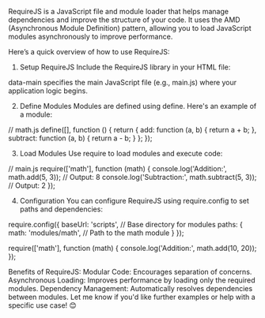 RequireJS is a JavaScript file and module loader that helps manage dependencies and improve the structure of your code. It uses the AMD (Asynchronous Module Definition) pattern, allowing you to load JavaScript modules asynchronously to improve performance.

Here’s a quick overview of how to use RequireJS:

1. Setup RequireJS
Include the RequireJS library in your HTML file:


<script data-main="scripts/main" src="https://cdnjs.cloudflare.com/ajax/libs/require.js/2.3.6/require.min.js"></script>
data-main specifies the main JavaScript file (e.g., main.js) where your application logic begins.

2. Define Modules
Modules are defined using define. Here's an example of a module:


// math.js
define([], function () {
  return {
    add: function (a, b) {
      return a + b;
    },
    subtract: function (a, b) {
      return a - b;
    }
  };
});

3. Load Modules
Use require to load modules and execute code:


// main.js
require(['math'], function (math) {
  console.log('Addition:', math.add(5, 3)); // Output: 8
  console.log('Subtraction:', math.subtract(5, 3)); // Output: 2
});

4. Configuration
You can configure RequireJS using require.config to set paths and dependencies:


require.config({
  baseUrl: 'scripts', // Base directory for modules
  paths: {
    math: 'modules/math', // Path to the math module
  }
});

require(['math'], function (math) {
  console.log('Addition:', math.add(10, 20));
});


Benefits of RequireJS:
Modular Code: Encourages separation of concerns.
Asynchronous Loading: Improves performance by loading only the required modules.
Dependency Management: Automatically resolves dependencies between modules.
Let me know if you'd like further examples or help with a specific use case! 😊